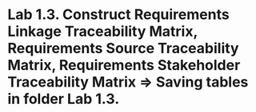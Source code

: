 # Lab 1.3. Construct Requirements Linkage Traceability Matrix, Requirements Source Traceability Matrix, Requirements Stakeholder Traceability Matrix => Saving tables in folder Lab 1.3.